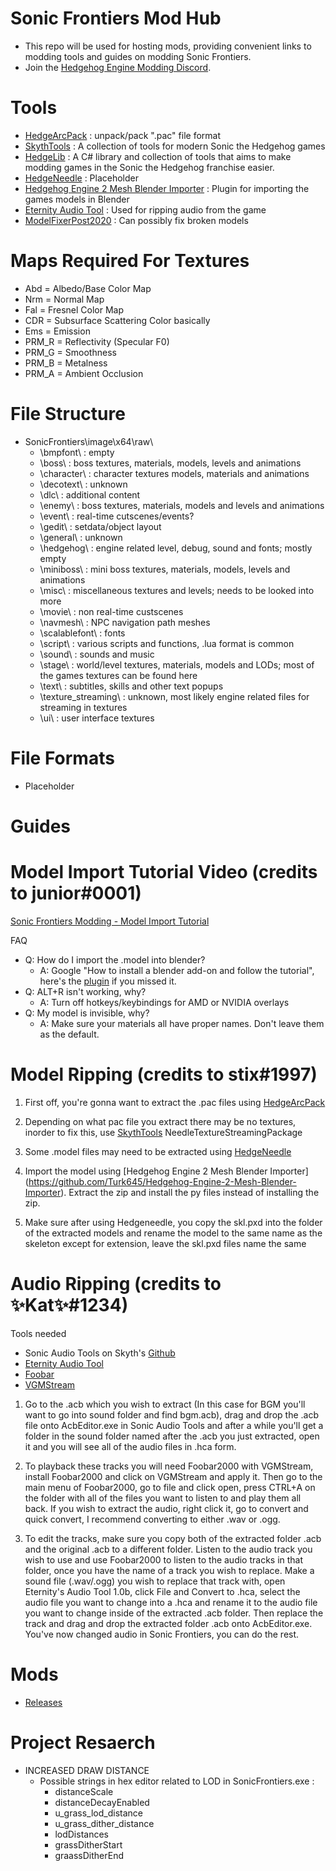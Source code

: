 # Sonic Frontiers Mod Hub
- This repo will be used for hosting mods, providing convenient links to modding tools and guides on modding Sonic Frontiers. 
- Join the [Hedgehog Engine Modding Discord](https://dc.railgun.works/hems).

# Tools
- [HedgeArcPack](https://github.com/CamoRF/Sonic-Frontiers-Mod-Hub/raw/main/tools/HedgeArcPack_WIP_Frontiers.7z) : unpack/pack ".pac" file format
- [SkythTools](https://github.com/blueskythlikesclouds/SkythTools) : A collection of tools for modern Sonic the Hedgehog games 
- [HedgeLib](https://github.com/Radfordhound/HedgeLib) : A C# library and collection of tools that aims to make modding games in the Sonic the Hedgehog franchise easier. 
- [HedgeNeedle](https://github.com/CamoRF/Sonic-Frontiers-Mod-Hub/raw/main/tools/HedgeNeedle.7z) : Placeholder
- [Hedgehog Engine 2 Mesh Blender Importer](https://github.com/Turk645/Hedgehog-Engine-2-Mesh-Blender-Importer) : Plugin for importing the games models in Blender
- [Eternity Audio Tool](https://animegamemods.freeforums.net/thread/618/eternity-audio-tool-link-tutorial) : Used for ripping audio from the game
- [ModelFixerPost2020](https://github.com/CamoRF/Sonic-Frontiers-Mod-Hub/raw/main/tools/ModelFixerPost2020.zip) : Can possibly fix broken models


# Maps Required For Textures

- Abd = Albedo/Base Color Map
- Nrm = Normal Map
- Fal = Fresnel Color Map
- CDR = Subsurface Scattering Color basically
- Ems = Emission 
- PRM_R = Reflectivity (Specular F0)
- PRM_G = Smoothness 
- PRM_B = Metalness 
- PRM_A = Ambient Occlusion

# File Structure

- SonicFrontiers\image\x64\raw\
  - \bmpfont\ : empty
  - \boss\ : boss textures, materials, models, levels and animations
  - \character\ : character textures models, materials and animations
  - \decotext\ : unknown
  - \dlc\ : additional content
  - \enemy\ : boss textures, materials, models and levels and animations
  - \event\ : real-time cutscenes/events? 
  - \gedit\ : setdata/object layout
  - \general\ : unknown
  - \hedgehog\ : engine related level, debug, sound and fonts; mostly empty
  - \miniboss\ : mini boss textures, materials, models, levels and animations
  - \misc\ : miscellaneous textures and levels; needs to be looked into more
  - \movie\ : non real-time custscenes
  - \navmesh\ : NPC navigation path meshes
  - \scalablefont\ : fonts
  - \script\ : various scripts and functions, .lua format is common
  - \sound\ : sounds and music
  - \stage\ : world/level textures, materials, models and LODs; most of the games textures can be found here
  - \text\ : subtitles, skills and other text popups
  - \texture_streaming\ : unknown, most likely engine related files for streaming in textures
  - \ui\ : user interface textures
  

# File Formats

- Placeholder

# Guides

# Model Import Tutorial Video (credits to junior#0001)

[Sonic Frontiers Modding - Model Import Tutorial](https://youtu.be/B_-YJ2I1_M4)

FAQ
- Q: How do I import the .model into blender? 
  - A: Google "How to install a blender add-on and follow the tutorial", here's the [plugin](https://cdn.discordapp.com/attachments/987489054377508924/1041430235809316934/Hedgehog-Engine-2-Mesh-Blender-Importer-main.zip) if you missed it. 
- Q: ALT+R isn't working, why?
  - A: Turn off hotkeys/keybindings for AMD or NVIDIA overlays
- Q: My model is invisible, why?
  - A: Make sure your materials all have proper names. Don't leave them as the default. 


# Model Ripping (credits to stix#1997)

1. First off, you're gonna want to extract the .pac files using [HedgeArcPack](https://cdn.discordapp.com/attachments/987489054377508924/1039653178494431272/HedgeArcPack_WIP_Frontiers.7z)

2. Depending on what pac file you extract there may be no textures, inorder to fix this, use [SkythTools](https://github.com/blueskythlikesclouds/SkythTools) NeedleTextureStreamingPackage

3. Some .model files may need to be extracted using [HedgeNeedle](https://cdn.discordapp.com/attachments/464963211410669579/1039655306378100816/HedgeNeedle.7z)

4. Import the model using [Hedgehog Engine 2 Mesh Blender Importer] (https://github.com/Turk645/Hedgehog-Engine-2-Mesh-Blender-Importer). Extract the zip and install the py files instead of installing the zip.

5. Make sure after using Hedgeneedle, you copy the skl.pxd into the folder of the extracted models and rename the model to the same name as the skeleton except for extension, leave the skl.pxd files name the same

# Audio Ripping (credits to ✨Kat✨#1234)

Tools needed
- Sonic Audio Tools on Skyth's [Github](https://github.com/blueskythlikesclouds/SkythTools)
- [Eternity Audio Tool](https://animegamemods.freeforums.net/thread/618/eternity-audio-tool-link-tutorial)
- [Foobar](https://www.foobar2000.org/download)
- [VGMStream](https://discord.com/channels/945689739447664640/987489054377508924/1041368205077254144)

1. Go to the .acb which you wish to extract (In this case for BGM you'll want to go into sound folder and find bgm.acb), drag and drop the .acb file onto AcbEditor.exe in Sonic Audio Tools and after a while you'll get a folder in the sound folder named after the .acb you just extracted, open it and you will see all of the audio files in .hca form.

2. To playback these tracks you will need Foobar2000 with VGMStream, install Foobar2000 and click on VGMStream and apply it. Then go to the main menu of Foobar2000, go to file and click open, press CTRL+A on the folder with all of the files you want to listen to and play them all back. If you wish to extract the audio, right click it, go to convert and quick convert, I recommend converting to either .wav or .ogg.

3. To edit the tracks, make sure you copy both of the extracted folder .acb and the original .acb to a different folder. Listen to the audio track you wish to use and use Foobar2000 to listen to the audio tracks in that folder, once you have the name of a track you wish to replace. Make a sound file (.wav/.ogg) you wish to replace that track with, open Eternity's Audio Tool 1.0b, click File and Convert to .hca, select the audio file you want to change into a .hca and rename it to the audio file you want to change inside of the extracted .acb folder. Then replace the track and drag and drop the extracted folder .acb onto AcbEditor.exe. You've now changed audio in Sonic Frontiers, you can do the rest. 

# Mods

- [Releases](https://github.com/CamoRF/Sonic-Frontiers-Mod-Hub/releases)

# Project Resaerch

- INCREASED DRAW DISTANCE
  - Possible strings in hex editor related to LOD in SonicFrontiers.exe :
    - distanceScale
    - distanceDecayEnabled
    - u_grass_lod_distance
    - u_grass_dither_distance
    - lodDistances
    - grassDitherStart
    - graassDitherEnd
